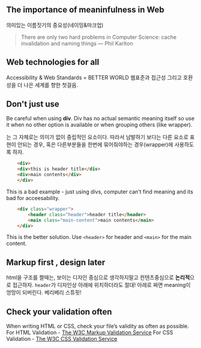 ## The importance of meaninfulness in Web
의미있는 이름짓기의 중요성(네이밍&마크업)

> There are only two hard problems in Computer Science: cache invalidation and naming things — Phil Karlton


## Web technologies for all
Accessibility & Web Standards = BETTER WORLD
웹표준과 접근성 그리고 호환성을 더 나은 세계를 향한 첫걸음.

## Don't just use <div>
Be careful when using **div**. Div has no actual semantic meaning itself so use it when no other option is available or when grouping others (like wrapper).
<div>는 그 자체로는 의미가 없이 중립적인 요소이다. 따라서 남발하기 보다는 다른 요소로 표현이 안되는 경우, 혹은 다른부분들을 한번에 묶어줘야하는 경우(wrapper)에 사용하도록 하자.

```html
	<div>
    <div>this is header title</div>
    <div>main contents</div>
	</div>
```
This is a bad example - just using divs, computer can’t find meaning and its bad for acceesability.


```html
	<div class="wrapper">
		<header class="header">header title</header>
		<main class="main-content">main contents</main>
	</div>
```
This is the better solution. Use  `<header>`  for header and `<main>` for the main content.

## Markup first , design later
html을 구조를 짤때는, 보이는 디자인 중심으로 생각하지말고 컨텐츠중심으로 **논리적**으로 접근하자. `header`가 디자인상 아래에 위치하더라도 절대! 아래로 짜면 meaning이 엉망이 되버린다. 베리베리 스튜핏!

## Check your validation often
When writing HTML or CSS, check your file’s validity as often as possible. 
For HTML Validation - [The W3C Markup Validation Service](http://validator.w3.org/#validate_by_upload) 
For CSS Validation - [The W3C CSS Validation Service](http://jigsaw.w3.org/css-validator/)

